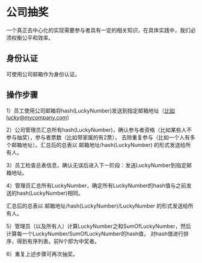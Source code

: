 # 公司抽奖
一个真正去中心化的实现需要参与者具有一定的相关知识，在具体实践中，我们必须权衡公平和效率。
## 身份认证
可使用公司邮箱作为身份认证。
## 操作步骤
1）员工使用公司邮箱将hash(LuckyNumber)发送到指定邮箱地址（比如lucky@mycompany.com)

2）公司管理员汇总所有hash(LuckyNumber)，确认参与者资格（比如某些人不参与抽奖），参与者票数（比如带家属的有2票），
去除重复参与（比如一个人有多个邮箱地址）。汇总后的总表以 邮箱地址/hash(LuckyNumber) 的形式发送给所有人。

3）员工检查总表信息，确认无误后进入下一阶段：发送LuckyNumber到指定邮箱地址。

4）管理员汇总所有LuckyNumber，确定所有LuckyNumber的hash值与之前发送的hash(LuckyNumber)相同。

汇总后的总表以 邮箱地址/hash(LuckyNumber)/LuckyNumber 的形式发送给所有人。

5）管理员（以及所有人）计算LuckyNumber之和SumOfLuckyNumber，然后计算每一个LuckyNumber/SumOfLuckyNumber的hash值，
对hash值进行排序，得到有序列表。前N个即为中奖者。

6）重复上述步骤可再次抽奖。
